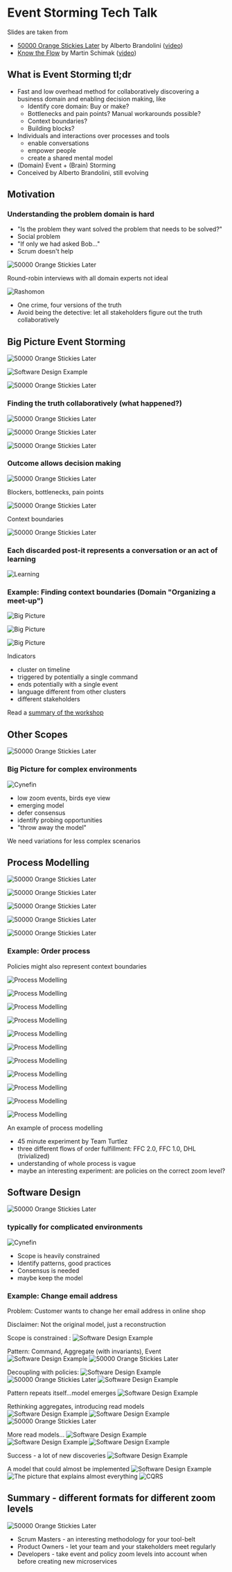# Event Storming Tech Talk

Slides are taken from 
- [50000 Orange Stickies Later](https://de.slideshare.net/ziobrando/50000-orange-stickies-later) by Alberto Brandolini ([video](https://www.youtube.com/watch?v=1i6QYvYhlYQ))
- [Know the Flow](https://speakerdeck.com/martinschimak/ddd-exchange-london-2018-know-the-flow-events-commands-and-long-running-services) by Martin Schimak ([video](https://skillsmatter.com/skillscasts/11518-know-the-flow-events-commands-and-long-running-services))

## What is Event Storming tl;dr

- Fast and low overhead method for collaboratively discovering a business domain and enabling decision making, like
  - Identify core domain: Buy or make? 
  - Bottlenecks and pain points? Manual workarounds possible?
  - Context boundaries?
  - Building blocks?
- Individuals and interactions over processes and tools
  - enable conversations
  - empower people
  - create a shared mental model
- (Domain) Event + (Brain) Storming
- Conceived by Alberto Brandolini, still evolving

## Motivation 

### Understanding the problem domain is hard

- "Is the problem they want solved the problem that needs to be solved?"
- Social problem
- "If only we had asked Bob..."
- Scrum doesn't help

![50000 Orange Stickies Later](50000-orange-stickies-later-04.jpg)

Round-robin interviews with all domain experts not ideal

![Rashomon](rashomon.jpg)

- One crime, four versions of the truth
- Avoid being the detective: let all stakeholders figure out the truth collaboratively

## Big Picture Event Storming

![50000 Orange Stickies Later](50000-orange-stickies-later-01.jpg)

![Software Design Example](software-design/01.jpg)

![50000 Orange Stickies Later](50000-orange-stickies-later-02.jpg)

### Finding the truth collaboratively (what happened?)
   
![50000 Orange Stickies Later](50000-orange-stickies-later-03.jpg)

![50000 Orange Stickies Later](50000-orange-stickies-later-18.jpg)

![50000 Orange Stickies Later](50000-orange-stickies-later-05.jpg)

### Outcome allows decision making

![50000 Orange Stickies Later](50000-orange-stickies-later-07.jpg)

Blockers, bottlenecks, pain points

![50000 Orange Stickies Later](50000-orange-stickies-later-08.jpg)

Context boundaries

![50000 Orange Stickies Later](50000-orange-stickies-later-19.jpg)

### Each discarded post-it represents a conversation or an act of learning

![Learning](learning.jpg)

### Example: Finding context boundaries (Domain "Organizing a meet-up")

![Big Picture](big-picture-1.jpg)

![Big Picture](big-picture-2.jpg)

![Big Picture](big-picture-3.jpg)

Indicators
- cluster on timeline
- triggered by potentially a single command
- ends potentially with a single event
- language different from other clusters
- different stakeholders

Read a [summary of the workshop](https://medium.com/jugthde/domain-driven-design-renaissance-event-storming-a193db8ef887)

## Other Scopes

![50000 Orange Stickies Later](50000-orange-stickies-later-21.jpg)

### Big Picture for complex environments

![Cynefin](Cynefin.png)

- low zoom events, birds eye view 
- emerging model
- defer consensus
- identify probing opportunities
- "throw away the model"

We need variations for less complex scenarios

## Process Modelling

![50000 Orange Stickies Later](50000-orange-stickies-later-10.jpg)

![50000 Orange Stickies Later](50000-orange-stickies-later-11.jpg)

![50000 Orange Stickies Later](50000-orange-stickies-later-12.jpg)

![50000 Orange Stickies Later](50000-orange-stickies-later-13.jpg)

![50000 Orange Stickies Later](50000-orange-stickies-later-14.jpg)

### Example: Order process

Policies might also represent context boundaries 

![Process Modelling](process-modelling-01.jpg)

![Process Modelling](process-modelling-02.jpg)

![Process Modelling](process-modelling-03.jpg)

![Process Modelling](process-modelling-04.jpg)

![Process Modelling](process-modelling-05.jpg)

![Process Modelling](process-modelling-06.jpg)

![Process Modelling](process-modelling-07.jpg)

![Process Modelling](process-modelling-08.jpg)

![Process Modelling](process-modelling-09.jpg)

![Process Modelling](process-modelling-10.jpg)

![Process Modelling](process-modelling-example.jpg)

An example of process modelling
- 45 minute experiment by Team Turtlez
- three different flows of order fulfillment: FFC 2.0, FFC 1.0, DHL (trivialized)
- understanding of whole process is vague  
- maybe an interesting experiment: are policies on the correct zoom level?

## Software Design

![50000 Orange Stickies Later](50000-orange-stickies-later-21.jpg)

### typically for complicated environments

![Cynefin](Cynefin.png)

- Scope is heavily constrained
- Identify patterns, good practices
- Consensus is needed
- maybe keep the model

### Example: Change email address

Problem: Customer wants to change her email address in online shop

Disclaimer: Not the original model, just a reconstruction

Scope is constrained :
![Software Design Example](software-design/02.jpg)

Pattern: Command, Aggregate (with invariants), Event
![Software Design Example](software-design/03.jpg)
![50000 Orange Stickies Later](50000-orange-stickies-later-16.jpg)


Decoupling with policies:
![Software Design Example](software-design/04.jpg)
![50000 Orange Stickies Later](50000-orange-stickies-later-12.jpg)
![Software Design Example](software-design/05.jpg)

Pattern repeats itself...model emerges
![Software Design Example](software-design/07.jpg)

Rethinking aggregates, introducing read models
![Software Design Example](software-design/08.jpg)
![Software Design Example](software-design/16.jpg)
![50000 Orange Stickies Later](50000-orange-stickies-later-17.jpg)

More read models...
![Software Design Example](software-design/10.jpg)
![Software Design Example](software-design/11.jpg)
![Software Design Example](software-design/14.jpg)

Success - a lot of new discoveries
![Software Design Example](software-design/17.jpg)

A model that could almost be implemented
![Software Design Example](software-design/15.jpg)
![The picture that explains almost everything](almost-everything.jpg)
![CQRS](cqrs.jpg)

## Summary - different formats for different zoom levels

![50000 Orange Stickies Later](50000-orange-stickies-later-21.jpg)

- Scrum Masters - an interesting methodology for your tool-belt
- Product Owners - let your team and your stakeholders meet regularly
- Developers - take event and policy zoom levels into account when before creating new microservices

